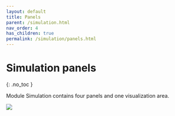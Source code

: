 ```yaml
---
layout: default
title: Panels
parent: /simulation.html
nav_order: 4
has_children: true
permalink: /simulation/panels.html
---
```


# Simulation panels
{: .no_toc }

Module Simulation contains four panels and one visualization area.

<a href="../assets/images/gui/panel-simulation.png"><img src="../assets/images/gui/panel-simulation.png" /></a>


